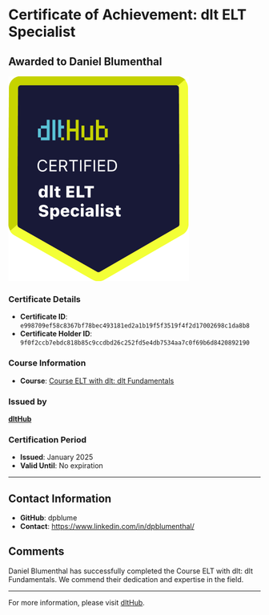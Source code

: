 
# Certificate of Achievement: dlt ELT Specialist

## Awarded to **Daniel Blumenthal**

![Course Image](../badges/dlt_ELT_specialist.png)

### Certificate Details
- **Certificate ID**: `e998709ef58c8367bf78bec493181ed2a1b19f5f3519f4f2d17002698c1da8b8`
- **Certificate Holder ID**: `9f0f2ccb7ebdc818b85c9ccdbd26c252fd5e4db7534aa7c0f69b6d8420892190`

### Course Information
- **Course**: [Course ELT with dlt: dlt Fundamentals](https://github.com/dlt-hub/dlthub-education/tree/main/courses/dlt_fundamentals_dec_2024)

### Issued by
[**dltHub**](https://dlthub.com/) 

### Certification Period
- **Issued**: January 2025
- **Valid Until**: No expiration

---

## Contact Information
- **GitHub**: dpblume
- **Contact**: https://www.linkedin.com/in/dpblumenthal/

## Comments
Daniel Blumenthal has successfully completed the Course ELT with dlt: dlt Fundamentals. We commend their dedication and expertise in the field.

---

For more information, please visit [dltHub](https://dlthub.com/).
    